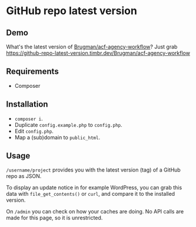 # GitHub repo latest version

## Demo

What's the latest version of [Brugman/acf-agency-workflow](https://github.com/Brugman/acf-agency-workflow)? Just grab https://github-repo-latest-version.timbr.dev/Brugman/acf-agency-workflow

## Requirements

- Composer

## Installation

- `composer i`.
- Duplicate `config.example.php` to `config.php`.
- Edit `config.php`.
- Map a (sub)domain to `public_html`.

## Usage

`/username/project` provides you with the latest version (tag) of a GitHub repo as JSON.

To display an update notice in for example WordPress, you can grab this data with `file_get_contents()` or `curl`, and compare it to the installed version.

On `/admin` you can check on how your caches are doing. No API calls are made for this page, so it is unrestricted.